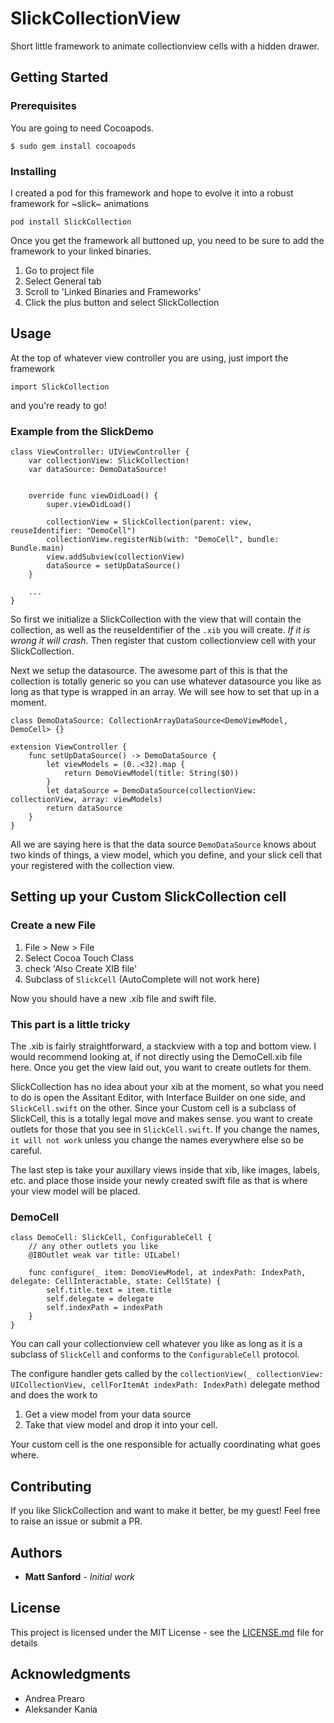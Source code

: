 # SlickCollectionView

Short little framework to animate collectionview cells with a hidden drawer. 

## Getting Started

### Prerequisites

You are going to need Cocoapods.

```
$ sudo gem install cocoapods

```

### Installing

I created a pod for this framework and hope to evolve it into a robust framework for ~slick~ animations

```
pod install SlickCollection
```

Once you get the framework all buttoned up, you need to be sure to add the framework to your linked binaries. 

1. Go to project file 
2. Select General tab
3. Scroll to 'Linked Binaries and Frameworks'
4. Click the plus button and select SlickCollection

## Usage

At the top of whatever view controller you are using, just import the framework 
```
import SlickCollection
```
and you're ready to go! 

### Example from the SlickDemo

```
class ViewController: UIViewController {
    var collectionView: SlickCollection!
    var dataSource: DemoDataSource!

    
    override func viewDidLoad() {
        super.viewDidLoad()

        collectionView = SlickCollection(parent: view, reuseIdentifier: "DemoCell")
        collectionView.registerNib(with: "DemoCell", bundle: Bundle.main)
        view.addSubview(collectionView)
        dataSource = setUpDataSource()
    }

	...
}
```
So first we initialize a SlickCollection with the view that will contain the collection, as well as the reuseIdentifier of the `.xib` you will create. *If it is wrong it will crash*. Then register that custom collectionview cell with your SlickCollection.

Next we setup the datasource. The awesome part of this is that the collection is totally generic so you can use whatever datasource you like as long as that type is wrapped in an array. We will see how to set that up in a moment.
```
class DemoDataSource: CollectionArrayDataSource<DemoViewModel, DemoCell> {}

extension ViewController {
    func setUpDataSource() -> DemoDataSource {
        let viewModels = (0..<32).map {
            return DemoViewModel(title: String($0))
        }
        let dataSource = DemoDataSource(collectionView: collectionView, array: viewModels)
        return dataSource
    }
}

```

All we are saying here is that the data source `DemoDataSource` knows about two kinds of things, a view model, which you define, and your slick cell that your registered with the collection view.

## Setting up your Custom SlickCollection cell
### Create a new File
1. File > New > File
2. Select Cocoa Touch Class
3. check 'Also Create XIB file'
4. Subclass of `SlickCell` (AutoComplete will not work here)

Now you should have a new .xib file and swift file.

### This part is a little tricky
The .xib is fairly straightforward, a stackview with a top and bottom view. I would recommend looking at, if not directly using the DemoCell.xib file here. Once you get the view laid out, you want to create outlets for them.

SlickCollection has no idea about your xib at the moment, so what you need to do is open the Assitant Editor, with Interface Builder on one side, and `SlickCell.swift` on the other. Since your Custom cell is a subclass of SlickCell, this is a totally legal move and makes sense. you want to create outlets for those that you see in `SlickCell.swift`. If you change the names, `it will not work` unless you change the names everywhere else so be careful.

The last step is take your auxillary views inside that xib, like images, labels, etc. and place those inside your newly created swift file as that is where your view model will be placed.

### DemoCell
```
class DemoCell: SlickCell, ConfigurableCell {
	// any other outlets you like 
    @IBOutlet weak var title: UILabel!

    func configure(_ item: DemoViewModel, at indexPath: IndexPath, delegate: CellInteractable, state: CellState) {
        self.title.text = item.title
        self.delegate = delegate
        self.indexPath = indexPath
    }
}
```
You can call your collectionview cell whatever you like as long as it is a subclass of `SlickCell` and conforms to the `ConfigurableCell` protocol.



The configure handler gets called by the `collectionView(_ collectionView: UICollectionView,
         cellForItemAt indexPath: IndexPath)` delegate method and does the work to 

 1. Get a view model from your data source
 2. Take that view model and drop it into your cell. 
         
Your custom cell is the one responsible for actually coordinating what goes where.


## Contributing

If you like SlickCollection and want to make it better, be my guest! Feel free to raise an issue or submit a PR.

## Authors

* **Matt Sanford** - *Initial work*


## License

This project is licensed under the MIT License - see the [LICENSE.md](LICENSE.md) file for details

## Acknowledgments

* Andrea Prearo
* Aleksander Kania

